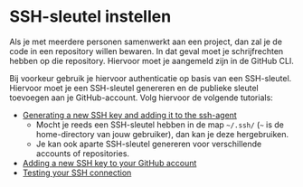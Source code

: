 # SSH-sleutel instellen

Als je met meerdere personen samenwerkt aan een project, dan zal je de code in een repository willen bewaren. In dat geval moet je schrijfrechten hebben op die repository. Hiervoor moet je aangemeld zijn in de GitHub CLI.

Bij voorkeur gebruik je hiervoor authenticatie op basis van een SSH-sleutel. Hiervoor moet je een SSH-sleutel genereren en de publieke sleutel toevoegen aan je GitHub-account. Volg hiervoor de volgende tutorials:

-   [Generating a new SSH key and adding it to the ssh-agent](https://docs.github.com/en/authentication/connecting-to-github-with-ssh/generating-a-new-ssh-key-and-adding-it-to-the-ssh-agent)
    -   Mocht je reeds een SSH-sleutel hebben in de map `~/.ssh/` (`~` is de home-directory van jouw gebruiker), dan kan je deze hergebruiken.
    -   Je kan ook aparte SSH-sleutel genereren voor verschillende accounts of repositories.
-   [Adding a new SSH key to your GitHub account](https://docs.github.com/en/authentication/connecting-to-github-with-ssh/adding-a-new-ssh-key-to-your-github-account)
-   [Testing your SSH connection](https://docs.github.com/en/authentication/connecting-to-github-with-ssh/testing-your-ssh-connection)
